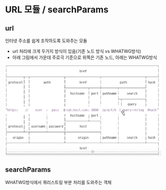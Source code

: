 # URL 모듈 / searchParams

## url

인터넷 주소를 쉽게 조작하도록 도와주는 모듈

* url 처리에 크게 두가지 방식이 있음\(기존 노드 방식 vs WHATWG방식\)
* 아래 그림에서 가운데 주로극 기준으로 위쪽은 기존 노드, 아래는 WHATWG방식

![](../.gitbook/assets/image%20%2818%29.png)

## searchParams

WHATWG방식에서 쿼리스트링 부분 처리를 도와주는 객체



